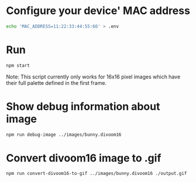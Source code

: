 # Configure your device' MAC address

```bash
echo 'MAC_ADDRESS=11:22:33:44:55:66' > .env
```

# Run

```bash
npm start
```

Note: This script currently only works for 16x16 pixel images which have their full palette defined in the first frame.

# Show debug information about image

```bash
npm run debug-image ../images/bunny.divoom16
```

# Convert divoom16 image to .gif

```bash
npm run convert-divoom16-to-gif ../images/bunny.divoom16 ./output.gif
```

